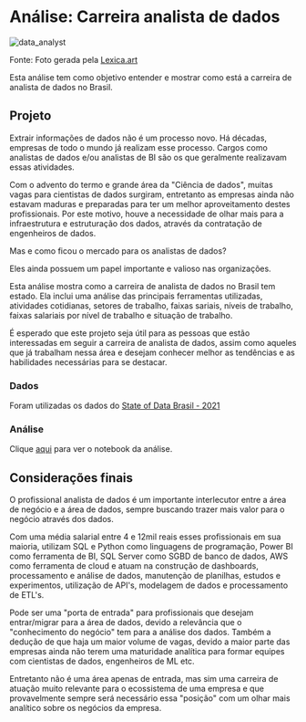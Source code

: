 # Análise: Carreira analista de dados

![data_analyst](https://user-images.githubusercontent.com/64700794/211704929-10717259-a39a-4572-a412-39e92c8143b2.jpeg)

Fonte: Foto gerada pela [Lexica.art](https://lexica.art)

Esta análise tem como objetivo entender e mostrar como está a carreira de analista de dados no Brasil.

## Projeto
Extrair informações de dados não é um processo novo. Há décadas, empresas de todo o mundo já realizam esse processo.
Cargos como analistas de dados e/ou analistas de BI são os que geralmente realizavam essas atividades.

Com o advento do termo e grande área da "Ciência de dados", muitas vagas para cientistas de dados surgiram, entretanto as empresas ainda não estavam maduras e preparadas para ter um melhor aproveitamento destes profissionais. Por este motivo, houve a necessidade de olhar mais para a infraestrutura e estruturação dos dados, através da contratação de engenheiros de dados.

Mas e como ficou o mercado para os analistas de dados?

Eles ainda possuem um papel importante e valioso nas organizações. 

Esta análise mostra como a carreira de analista de dados no Brasil tem estado. 
Ela inclui uma análise das principais ferramentas utilizadas, atividades cotidianas, setores de trabalho, faixas sariais, níveis de trabalho, faixas salariais por nível de trabalho e situação de trabalho. 

É esperado que este projeto seja útil para as pessoas que estão interessadas em seguir a carreira de analista de dados, assim como aqueles que já trabalham nessa área e desejam conhecer melhor as tendências e as habilidades necessárias para se destacar.

### Dados
Foram utilizadas os dados do [State of Data Brasil - 2021](https://www.kaggle.com/datasets/datahackers/state-of-data-2021)

### Análise

Clique [aqui](https://github.com/FranciscoFoz/analista-de-dados-state-of-data-2021/blob/main/Notebook/Analise_carreira_analista_de_dados.ipynb) para ver o notebook da análise.

## Considerações finais
O profissional analista de dados é um importante interlecutor entre a área de negócio e a área de dados, sempre buscando trazer mais valor para o negócio através dos dados.

Com uma média salarial entre 4 e 12mil reais esses profissionais em sua maioria, utilizam SQL e Python como linguagens de programação, Power BI como ferramenta de BI, SQL Server como SGBD de banco de dados, AWS como ferramenta de cloud e atuam na construção de dashboards, processamento e análise de dados, manutenção de planilhas, estudos e experimentos, utilização de API's, modelagem de dados e processamento de ETL's.

Pode ser uma "porta de entrada" para profissionais que desejam entrar/migrar para a área de dados, devido a relevância que o "conhecimento do negócio" tem para a análise dos dados. Também a dedução de que haja um maior volume de vagas, devido a maior parte das empresas ainda não terem uma maturidade analítica para formar equipes com cientistas de dados, engenheiros de ML etc.

Entretanto não é uma área apenas de entrada, mas sim uma carreira de atuação muito relevante para o ecossistema de uma empresa e que provavelmente sempre será necessário essa "posição" com um olhar mais analítico sobre os negócios da empresa.
